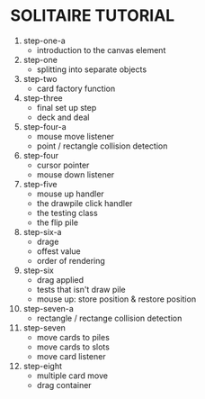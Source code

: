 # SOLITAIRE TUTORIAL

1. step-one-a
    - introduction to the canvas element
1. step-one
    - splitting into separate objects
1. step-two
    - card factory function
1. step-three
    - final set up step
    - deck and deal
1. step-four-a
    - mouse move listener
    - point / rectangle collision detection
1. step-four
    - cursor pointer
    - mouse down listener
1. step-five
    - mouse up handler
    - the drawpile click handler
    - the testing class
    - the flip pile
1. step-six-a
    - drage
    - offest value
    - order of rendering
1. step-six
    - drag applied
    - tests that isn't draw pile
    - mouse up: store position & restore position
1. step-seven-a
    - rectangle / rectange collision detection
1. step-seven
    - move cards to piles
    - move cards to slots
    - move card listener
1. step-eight
    - multiple card move
    - drag container